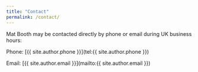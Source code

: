 ```yaml
---
title: "Contact"
permalink: /contact/
---
```


Mat Booth may be contacted directly by phone or email during UK business hours:

Phone: [{{ site.author.phone }}](tel:{{ site.author.phone }})

Email: [{{ site.author.email }}](mailto:{{ site.author.email }})
